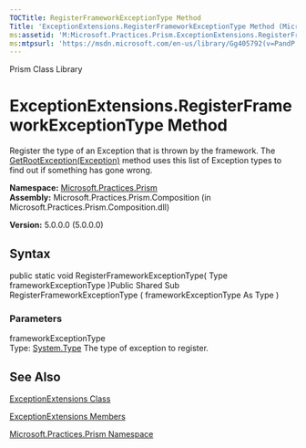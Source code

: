 ```yaml
---
TOCTitle: RegisterFrameworkExceptionType Method
Title: 'ExceptionExtensions.RegisterFrameworkExceptionType Method (Microsoft.Practices.Prism)'
ms:assetid: 'M:Microsoft.Practices.Prism.ExceptionExtensions.RegisterFrameworkExceptionType(System.Type)'
ms:mtpsurl: 'https://msdn.microsoft.com/en-us/library/Gg405792(v=PandP.50)'
---
```


Prism Class Library

ExceptionExtensions.RegisterFrameworkExceptionType Method
=============================================================

Register the type of an Exception that is thrown by the framework. The [GetRootException(Exception)](https://msdn.microsoft.com/m:microsoft.practices.prism.exceptionextensions.getrootexception(system.exception)) method uses this list of Exception types to find out if something has gone wrong.

**Namespace:** [Microsoft.Practices.Prism](https://msdn.microsoft.com/n:microsoft.practices.prism)
**Assembly:** Microsoft.Practices.Prism.Composition (in Microsoft.Practices.Prism.Composition.dll)

**Version:** 5.0.0.0 (5.0.0.0)

## Syntax


public static void RegisterFrameworkExceptionType( Type frameworkExceptionType )Public Shared Sub RegisterFrameworkExceptionType ( frameworkExceptionType As Type )

### Parameters

frameworkExceptionType  
Type: [System.Type](http://msdn.microsoft.com/en-us/library/42892f65)
The type of exception to register.

See Also
--------


[ExceptionExtensions Class](https://msdn.microsoft.com/t:microsoft.practices.prism.exceptionextensions)

[ExceptionExtensions Members](https://msdn.microsoft.com/allmembers.t:microsoft.practices.prism.exceptionextensions)

[Microsoft.Practices.Prism Namespace](https://msdn.microsoft.com/n:microsoft.practices.prism)
